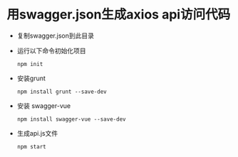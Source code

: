 # 用swagger.json生成axios api访问代码
- 复制swagger.json到此目录

- 运行以下命令初始化项目

  ```
  npm init
  ```

- 安装grunt

  ```
  npm install grunt --save-dev
  ```

- 安装 swagger-vue

  ```
  npm install swagger-vue --save-dev
  ```

- 生成api.js文件

  ```
  npm start
  ```